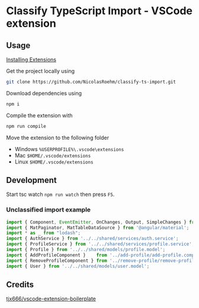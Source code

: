 # Classify TypeScript Import - VSCode extension

## Usage

[Installing Extensions](https://vscode-docs.readthedocs.io/en/stable/extensions/install-extension/)

Get the project locally using
```sh
git clone https://github.com/NicolasRoehm/classify-ts-import.git
```

Download dependencies using
```sh
npm i
```

Compile the extension with
```sh
npm run compile
```

Move the extension to the following folder

- Windows `%USERPROFILE%\.vscode\extensions`
- Mac `$HOME/.vscode/extensions`
- Linux `$HOME/.vscode/extensions`

## Development

Start tsc watch `npm run watch` then press `F5`.

### Unclassified import example

```ts
import { Component, EventEmitter, OnChanges, Output, SimpleChanges } from '@angular/core';
import { MatPaginator, MatTableDataSource } from '@angular/material';
import * as _ from "lodash";
import { AuthService } from '../../shared/services/auth.service';
import { ProfileService } from '../../shared/services/profile.service';
import { Profile } from '../../shared/models/profile.model';
import { AddProfileComponent }    from '../add-profile/add-profile.component';
import { RemoveProfileComponent } from '../remove-profile/remove-profile.component';
import { User } from '../../shared/models/user.model';
```

## Credits

[tjx666/vscode-extension-boilerplate](https://github.com/tjx666/vscode-extension-boilerplate)